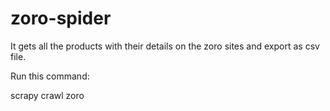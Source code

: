 # zoro-spider

It gets all the products with their details on the zoro sites and export as csv file.

Run this command:

scrapy crawl zoro

